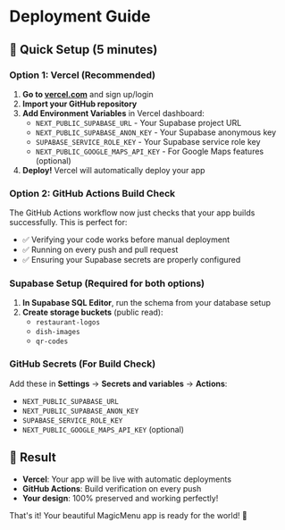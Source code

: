 # Deployment Guide

## 🚀 Quick Setup (5 minutes)

### Option 1: Vercel (Recommended)

1. **Go to [vercel.com](https://vercel.com)** and sign up/login
2. **Import your GitHub repository**
3. **Add Environment Variables** in Vercel dashboard:
   - `NEXT_PUBLIC_SUPABASE_URL` - Your Supabase project URL
   - `NEXT_PUBLIC_SUPABASE_ANON_KEY` - Your Supabase anonymous key
   - `SUPABASE_SERVICE_ROLE_KEY` - Your Supabase service role key
   - `NEXT_PUBLIC_GOOGLE_MAPS_API_KEY` - For Google Maps features (optional)
4. **Deploy!** Vercel will automatically deploy your app

### Option 2: GitHub Actions Build Check

The GitHub Actions workflow now just checks that your app builds successfully. This is perfect for:
- ✅ Verifying your code works before manual deployment
- ✅ Running on every push and pull request
- ✅ Ensuring your Supabase secrets are properly configured

### Supabase Setup (Required for both options)

1. **In Supabase SQL Editor**, run the schema from your database setup
2. **Create storage buckets** (public read):
   - `restaurant-logos`
   - `dish-images` 
   - `qr-codes`

### GitHub Secrets (For Build Check)

Add these in **Settings** → **Secrets and variables** → **Actions**:
- `NEXT_PUBLIC_SUPABASE_URL`
- `NEXT_PUBLIC_SUPABASE_ANON_KEY`
- `SUPABASE_SERVICE_ROLE_KEY`
- `NEXT_PUBLIC_GOOGLE_MAPS_API_KEY` (optional)

## 🎯 Result

- **Vercel**: Your app will be live with automatic deployments
- **GitHub Actions**: Build verification on every push
- **Your design**: 100% preserved and working perfectly!

That's it! Your beautiful MagicMenu app is ready for the world! 🌟
